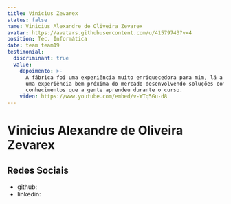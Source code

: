 ```yaml
---
title: Vinicius Zevarex
status: false
name: Vinicius Alexandre de Oliveira Zevarex
avatar: https://avatars.githubusercontent.com/u/41579743?v=4
position: Tec. Informática
date: team team19
testimonial:
  discriminant: true
  value:
    depoimento: >-
      A fábrica foi uma experiência muito enriquecedora para mim, lá a gente tem
      uma experiência bem próxima do mercado desenvolvendo soluções com os
      conhecimentos que a gente aprendeu durante o curso.
    video: https://www.youtube.com/embed/v-WTq5Gu-d8
---
```

# Vinicius Alexandre de Oliveira Zevarex

## Redes Sociais

- github:
- linkedin:
